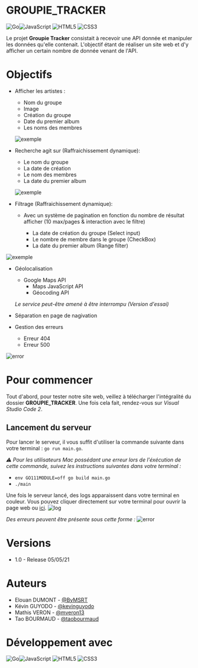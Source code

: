 # GROUPIE_TRACKER

<img alt="Go" src="https://img.shields.io/badge/go-%2300ADD8.svg?&style=for-the-badge&logo=go&logoColor=white"/><img alt="JavaScript" src="https://img.shields.io/badge/javascript-%23323330.svg?&style=for-the-badge&logo=javascript&logoColor=%23F7DF1E"/>
<img alt="HTML5" src="https://img.shields.io/badge/html5-%23E34F26.svg?&style=for-the-badge&logo=html5&logoColor=white"/>
<img alt="CSS3" src="https://img.shields.io/badge/css3-%231572B6.svg?&style=for-the-badge&logo=css3&logoColor=white"/>

Le projet **Groupie Tracker** consistait à recevoir une API donnée et manipuler les données qu'elle contenait. L'objectif étant de réaliser un site web et d'y afficher un certain nombre de donnée venant de l'API.

# Objectifs

* Afficher les artistes :
    * Nom du groupe
    * Image
    * Création du groupe
    * Date du premier album
    * Les noms des membres

    ![exemple](https://cdn.discordapp.com/attachments/826340732117712916/839429860706615306/Capture_decran_2021-05-05_a_11.14.18.png)

* Recherche agit sur (Raffraichissement dynamique):
    * Le nom du groupe
    * La date de création
    * Le nom des membres
    * La date du premier album

    ![exemple](https://cdn.discordapp.com/attachments/826340732117712916/839433027012657158/Capture_decran_2021-05-05_a_11.26.54.png)

* Filtrage (Raffraichissement dynamique): 
    * Avec un système de pagination en fonction du nombre de résultat afficher (10 max/pages & interaction avec le filtre)

        * La date de création du groupe (Select input)
        * Le nombre de membre dans le groupe (CheckBox)
        * La date du premier album (Range filter)
        
![exemple](https://cdn.discordapp.com/attachments/826340732117712916/839431747250683914/Capture_decran_2021-05-05_a_11.21.42.png)


* Géolocalisation

    * Google Maps API
        * Maps JavaScript API
        * Géocoding API

    *Le service peut-être amené à être interrompu (Version d'essai)*

* Séparation en page de nagivation

* Gestion des erreurs

    * Erreur 404
    * Erreur 500

![error](https://cdn.discordapp.com/attachments/826340732117712916/839427272390082560/Capture_decran_2021-05-05_a_11.04.03.png)

# Pour commencer

Tout d'abord, pour tester notre site web, veillez à télécharger l'intégralité du dossier **GROUPIE_TRACKER**. Une fois cela fait, rendez-vous sur *Visual Studio Code 2*. 

## Lancement du serveur

Pour lancer le serveur, il vous suffit d'utiliser la commande suivante dans votre terminal : ``go run main.go``. 

*⚠️ Pour les utilisateurs Mac possédant une erreur lors de l'éxécution de cette commande, suivez les instructions suivantes dans votre terminal :*

- ``env GO111MODULE=off go build main.go``
- ``./main``

Une fois le serveur lancé, des logs apparaissent dans votre terminal en couleur. Vous pouvez cliquer directement sur votre terminal pour ouvrir la page web ou [ici](http://localhost:8000).
![log](https://cdn.discordapp.com/attachments/826340732117712916/839426124756025344/Capture_decran_2021-05-05_a_10.58.49.png)

*Des erreurs peuvent être présente sous cette forme :*
![error](https://cdn.discordapp.com/attachments/826340732117712916/839427272390082560/Capture_decran_2021-05-05_a_11.04.03.png)

# Versions

* 1.0 - Release 05/05/21

# Auteurs

* Elouan DUMONT - [@ByMSRT](https://github.com/ByMSRT)
* Kévin GUYODO - [@kevinguyodo](https://github.com/kevinguyodo)
* Mathis VERON - [@mveron13](https://github.com/mveron13)
* Tao BOURMAUD - [@taobourmaud](https://github.com/taobourmaud)

# Développement avec 

<img alt="Go" src="https://img.shields.io/badge/go-%2300ADD8.svg?&style=for-the-badge&logo=go&logoColor=white"/><img alt="JavaScript" src="https://img.shields.io/badge/javascript-%23323330.svg?&style=for-the-badge&logo=javascript&logoColor=%23F7DF1E"/>
<img alt="HTML5" src="https://img.shields.io/badge/html5-%23E34F26.svg?&style=for-the-badge&logo=html5&logoColor=white"/>
<img alt="CSS3" src="https://img.shields.io/badge/css3-%231572B6.svg?&style=for-the-badge&logo=css3&logoColor=white"/>
